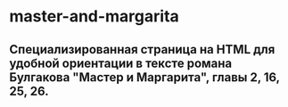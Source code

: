 # master-and-margarita

## Специализированная страница на HTML для удобной ориентации в тексте романа Булгакова "Мастер и Маргарита", главы 2, 16, 25, 26.
